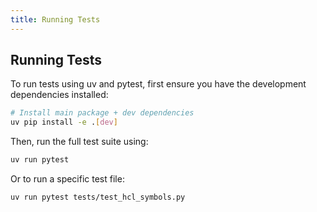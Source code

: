 ```yaml
---
title: Running Tests
---
```


## Running Tests

To run tests using uv and pytest, first ensure you have the development dependencies installed:

```sh
# Install main package + dev dependencies
uv pip install -e .[dev]
```

Then, run the full test suite using:

```sh
uv run pytest
```

Or to run a specific test file:

```sh
uv run pytest tests/test_hcl_symbols.py
```
